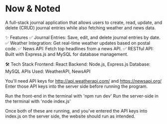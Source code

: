 # Now & Noted

A full-stack journal application that allows users to create, read, update, and delete (CRUD) journal entries while also fetching weather and news data.

✨ Features
✅ Journal Entries: Save, edit, and delete journal entries by date.
✅ Weather Integration: Get real-time weather updates based on postal code.
✅ News API: Fetch top headlines from a news API.
✅ RESTful API: Built with Express.js and MySQL for database management.

🛠️ Tech Stack
Frontend: React 
Backend: Node.js, Express.js
Database: MySQL
APIs Used: WeatherAPI, NewsAPI

You'll need API keys for http://api.weatherapi.com/ and https://newsapi.org/
Enter those API keys into the server side before running the program. 

Run the front-end in the terminal with 'npm run dev' 
Run the server-side in the terminal with 'node index.js'

Once both of these are running, and you've entered the API keys into index.js on the server side, the website should run as intended. 





